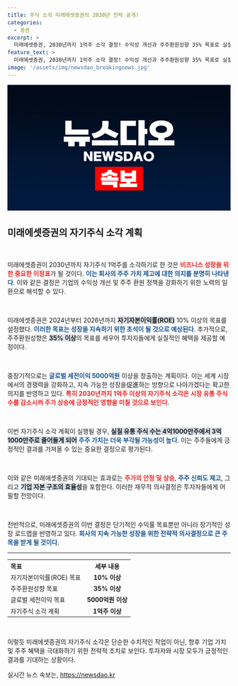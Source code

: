 ```yaml
---
title: 주식 소각 미래에셋증권의 2030년 전략 공개!
categories:
  - 증권
excerpt: >
  미래에셋증권, 2030년까지 1억주 소각 결정! 수익성 개선과 주주환원성향 35% 목표로 실질 유통주식 수 대폭 감소. 주식 시장의 판도를 바꿀 이 획기적 계획, 자세히 알아보세요!
feature_text: >
  미래에셋증권, 2030년까지 1억주 소각 결정! 수익성 개선과 주주환원성향 35% 목표로 실질 유통주식 수 대폭 감소. 주식 시장의 판도를 바꿀 이 획기적 계획, 자세히 알아보세요!
image: '/assets/img/newsdao_breakingnews.jpg'
---
```


<p><img src="/assets/img/newsdao_breakingnews.jpg" alt="koreaapp 속보" /></p>

<h2 data-ke-size="size26">미래에셋증권의 자기주식 소각 계획</h2>

<p data-ke-size="size16">&nbsp;</p>

<p>미래에셋증권이 2030년까지 자기주식 1억주를 소각하기로 한 것은 <b><span style="color: #ee2323;">비즈니스 성장을 위한 중요한 이정표</span></b>가 될 것이다. <b><span style="color: #1a5490;">이는 회사의 주주 가치 제고에 대한 의지를 분명히 나타낸다</span></b>. 이와 같은 결정은 기업의 수익성 개선 및 주주 환원 정책을 강화하기 위한 노력의 일환으로 해석할 수 있다.</p>

<p data-ke-size="size16">&nbsp;</p>

<p>미래에셋증권은 2024년부터 2026년까지 <b><span style="background-color: #21538527;">자기자본이익률(ROE)</span></b> 10% 이상의 목표를 설정했다. <b><span style="color: #1a5490;">이러한 목표는 성장을 지속하기 위한 초석이 될 것으로 예상된다</span></b>. 추가적으로, 주주환원성향은 <b><span style="background-color: #21538527;">35% 이상</span></b>의 목표를 세우어 투자자들에게 실질적인 혜택을 제공할 예정이다.</p>

<p data-ke-size="size16">&nbsp;</p>

<p>중장기적으로는 <b><span style="color: #1a5490;">글로벌 세전이익 5000억원</span></b> 이상을 창출하는 계획이다. 이는 세계 시장에서의 경쟁력을 강화하고, 지속 가능한 성장을促進하는 방향으로 나아가겠다는 확고한 의지를 반영하고 있다. <b><span style="color: #ee2323;">특히 2030년까지 1억주 이상의 자기주식 소각은 시장 유통 주식 수를 감소시켜 주가 상승에 긍정적인 영향을 미칠 것으로 보인다</span></b>.</p>

<p data-ke-size="size16">&nbsp;</p>

<p>이번 자기주식 소각 계획이 실행될 경우, <b><span style="background-color: #21538527;">실질 유통 주식 수는 4억1000만주에서 3억1000만주로 줄어들게 되어</span></b> <b><span style="color: #1a5490;">주주 가치는 더욱 부각될 가능성이 높다</span></b>. 이는 주주들에게 긍정적인 결과를 가져올 수 있는 중요한 결정으로 평가된다.</p>

<p data-ke-size="size16">&nbsp;</p>

<p>이와 같은 미래에셋증권의 기대되는 효과로는 <b><span style="color: #ee2323;">주가의 안정 및 상승</span></b>, <b><span style="color: #1a5490;">주주 신뢰도 제고</span></b>, 그리고 <b><span style="background-color: #21538527;">기업 자본 구조의 효율성</span></b>을 포함한다. 이러한 재무적 의사결정은 투자자들에게 어필할 전망이다.</p>

<p data-ke-size="size16">&nbsp;</p>

<p>전반적으로, 미래에셋증권의 이번 결정은 단기적인 수익률 목표뿐만 아니라 장기적인 성장 로드맵을 반영하고 있다. <b><span style="color: #1a5490;">회사의 지속 가능한 성장을 위한 전략적 의사결정으로 큰 주목을 받게 될 것이다</span></b>.</p>

<hr>

<table style="width: 100%; border-collapse: collapse;">
  <tr>
    <th style="text-align: left;"><b> 목표 </b></th>
    <th style="text-align: center;"><b> 세부 내용 </b></th>
  </tr>
  <tr>
    <td style="text-align: left;">자기자본이익률(ROE) 목표</td>
    <td style="text-align: center; height: 17px;"><b>10% 이상</b></td>
  </tr>
  <tr>
    <td style="text-align: left;">주주환원성향 목표</td>
    <td style="text-align: center; height: 17px;"><b>35% 이상</b></td>
  </tr>
  <tr>
    <td style="text-align: left;">글로벌 세전이익 목표</td>
    <td style="text-align: center; height: 17px;"><b>5000억원 이상</b></td>
  </tr>
  <tr>
    <td style="text-align: left;">자기주식 소각 계획</td>
    <td style="text-align: center; height: 17px;"><b>1억주 이상</b></td>
  </tr>
</table>

<p data-ke-size="size16">&nbsp;</p>

<p>이렇듯 미래에셋증권의 자기주식 소각은 단순한 수치적인 작업이 아닌, 향후 기업 가치 및 주주 혜택을 극대화하기 위한 전략적 조치로 보인다. 투자자와 시장 모두가 긍정적인 결과를 기대하는 상황이다.</p>
실시간 뉴스 속보는, <a href="https://newsdao.kr" rel="dofollow">https://newsdao.kr</a>


